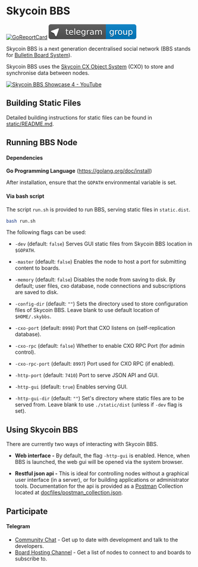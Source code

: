 # Skycoin BBS

[![GoReportCard](https://goreportcard.com/badge/skycoin/bbs)](https://goreportcard.com/report/skycoin/bbs)
[![Telegram group link](telegram-group.svg)](https://t.me/skycoinbbs)

Skycoin BBS is a next generation decentralised social network (BBS stands for [Bulletin Board System](https://en.wikipedia.org/wiki/Bulletin_board_system)).

Skycoin BBS uses the [Skycoin CX Object System](https://github.com/skycoin/cxo) (CXO) to store and synchronise data between nodes.

[![Skycoin BBS Showcase 4 - YouTube](https://i.ytimg.com/vi/Oue3WVkmGh4/0.jpg)](https://youtu.be/Oue3WVkmGh4)

## Building Static Files

Detailed building instructions for static files can be found in [static/README.md](https://github.com/skycoin/bbs/blob/master/static/README.md).


## Running BBS Node

#### Dependencies

**Go Programming Language** (https://golang.org/doc/install)

After installation, ensure that the `GOPATH` environmental variable is set.

#### Via bash script

The script `run.sh` is provided to run BBS, serving static files in `static.dist`.

```bash
bash run.sh
```

The following flags can be used:

* `-dev` (default: `false`) Serves GUI static files from Skycoin BBS location in `$GOPATH`.

* `-master` (default: `false`) Enables the node to host a port for submitting content to boards.

* `-memory` (default: `false`) Disables the node from saving to disk. By default; user files, cxo database, node connections and subscriptions are saved to disk.

* `-config-dir` (default: `""`) Sets the directory used to store configuration files of Skycoin BBS. Leave blank to use default location of `$HOME/.skybbs`.

* `-cxo-port` (default: `8998`) Port that CXO listens on (self-replication database).

* `-cxo-rpc` (default: `false`) Whether to enable CXO RPC Port (for admin control).

* `-cxo-rpc-port` (default: `8997`) Port used for CXO RPC (if enabled).

* `-http-port` (default: `7410`) Port to serve JSON API and GUI.

* `-http-gui` (default: `true`) Enables serving GUI.

* `-http-gui-dir` (default: `""`) Set's directory where static files are to be served from. Leave blank to use `./static/dist` (unless if `-dev` flag is set).


## Using Skycoin BBS

There are currently two ways of interacting with Skycoin BBS.
* **Web interface -** By default, the flag `-http-gui` is enabled. Hence, when BBS is launched, the web gui will be opened via the system browser.

* **Restful json api -** This is ideal for controlling nodes without a graphical user interface (in a server), or for building applications or administrator tools. Documentation for the api is provided as a [Postman](https://www.getpostman.com/) Collection located at [docfiles/postman_collection.json](https://raw.githubusercontent.com/skycoin/bbs/master/docfiles/postman_collection.json).

## Participate

#### Telegram

* [Community Chat](https://t.me/skycoinbbs) - Get up to date with development and talk to the developers.
* [Board Hosting Channel](https://t.me/skycoinbbshosting) - Get a list of nodes to connect to and boards to subscribe to.